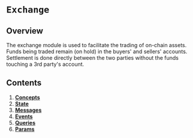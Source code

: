 # `Exchange`

## Overview

The exchange module is used to facilitate the trading of on-chain assets.
Funds being traded remain (on hold) in the buyers' and sellers' accounts.
Settlement is done directly between the two parties without the funds touching a 3rd party's account.

## Contents

1. **[Concepts](01_concepts.md)**
2. **[State](02_state.md)**
3. **[Messages](03_messages.md)**
4. **[Events](04_events.md)**
5. **[Queries](05_queries.md)**
6. **[Params](06_params.md)**
